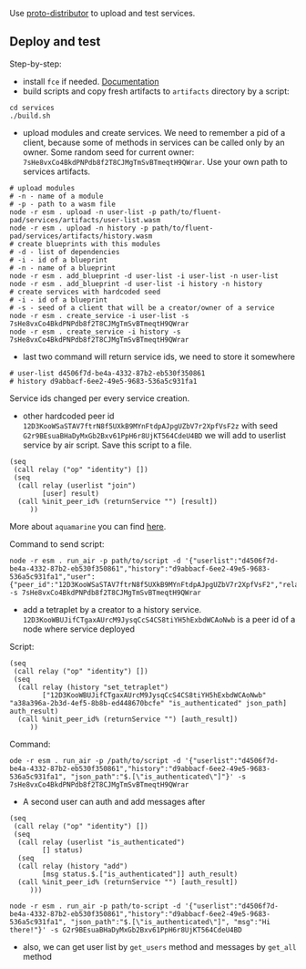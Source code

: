 Use [proto-distributor](https://github.com/fluencelabs/proto-distributor) to upload and test services.

## Deploy and test
Step-by-step: 
- install `fce` if needed. [Documentation](https://fluence-labs.readme.io/docs/how-to-develop-a-module#setting-up)
- build scripts and copy fresh artifacts to `artifacts` directory by a script:
```shell
cd services
./build.sh
```

- upload modules and create services. We need to remember a pid of a client, because some of methods in services can be called only by an owner. Some random seed for current owner: `7sHe8vxCo4BkdPNPdb8f2T8CJMgTmSvBTmeqtH9QWrar`. Use your own path to services artifacts.
```shell
# upload modules
# -n - name of a module
# -p - path to a wasm file
node -r esm . upload -n user-list -p path/to/fluent-pad/services/artifacts/user-list.wasm
node -r esm . upload -n history -p path/to/fluent-pad/services/artifacts/history.wasm
# create blueprints with this modules
# -d - list of dependencies
# -i - id of a blueprint
# -n - name of a blueprint
node -r esm . add_blueprint -d user-list -i user-list -n user-list
node -r esm . add_blueprint -d user-list -i history -n history
# create services with hardcoded seed
# -i - id of a blueprint
# -s - seed of a client that will be a creator/owner of a service
node -r esm . create_service -i user-list -s 7sHe8vxCo4BkdPNPdb8f2T8CJMgTmSvBTmeqtH9QWrar
node -r esm . create_service -i history -s 7sHe8vxCo4BkdPNPdb8f2T8CJMgTmSvBTmeqtH9QWrar
```
- last two command will return service ids, we need to store it somewhere
```shell
# user-list d4506f7d-be4a-4332-87b2-eb530f350861
# history d9abbacf-6ee2-49e5-9683-536a5c931fa1
```
Service ids changed per every service creation.
- other hardcoded peer id `12D3KooWSaSTAV7ftrN8f5UXkB9MYnFtdpAJpgUZbV7r2XpfVsF2z` with seed `G2r9BEsuaBHaDyMxGb2Bxv61PpH6r8UjKT564CdeU4BD`  we will add to userlist service by air script. Save this script to a file.
```shell
(seq
 (call relay ("op" "identity") [])
 (seq
  (call relay (userlist "join")
        [user] result)
  (call %init_peer_id% (returnService "") [result])
     ))
```
More about `aquamarine` you can find [here](https://fluence-labs.readme.io/docs/air-scripts).

Command to send script:
```shell
node -r esm . run_air -p path/to/script -d '{"userlist":"d4506f7d-be4a-4332-87b2-eb530f350861","history":"d9abbacf-6ee2-49e5-9683-536a5c931fa1","user":{"peer_id":"12D3KooWSaSTAV7ftrN8f5UXkB9MYnFtdpAJpgUZbV7r2XpfVsF2","relay_id":"","name":"some_name"}}' -s 7sHe8vxCo4BkdPNPdb8f2T8CJMgTmSvBTmeqtH9QWrar
```
- add a tetraplet by a creator to a history service. `12D3KooWBUJifCTgaxAUrcM9JysqCcS4CS8tiYH5hExbdWCAoNwb` is a peer id of a node where service deployed

Script:
```shell
(seq
 (call relay ("op" "identity") [])
 (seq
  (call relay (history "set_tetraplet")
        ["12D3KooWBUJifCTgaxAUrcM9JysqCcS4CS8tiYH5hExbdWCAoNwb" "a38a396a-2b3d-4ef5-8b8b-ed448670bcfe" "is_authenticated" json_path] auth_result)
  (call %init_peer_id% (returnService "") [auth_result])
     ))
```
Command:
```shell
ode -r esm . run_air -p /path/to/script -d '{"userlist":"d4506f7d-be4a-4332-87b2-eb530f350861","history":"d9abbacf-6ee2-49e5-9683-536a5c931fa1", "json_path":"$.[\"is_authenticated\"]"}' -s 7sHe8vxCo4BkdPNPdb8f2T8CJMgTmSvBTmeqtH9QWrar
```
- A second user can auth and add messages after
```shell
(seq
 (call relay ("op" "identity") [])
 (seq
  (call relay (userlist "is_authenticated")
        [] status)
  (seq
  (call relay (history "add")
        [msg status.$.["is_authenticated"]] auth_result)
  (call %init_peer_id% (returnService "") [auth_result])
     )))
```
```shell
node -r esm . run_air -p path/to-script -d '{"userlist":"d4506f7d-be4a-4332-87b2-eb530f350861","history":"d9abbacf-6ee2-49e5-9683-536a5c931fa1", "json_path":"$.[\"is_authenticated\"]", "msg":"Hi there!"}' -s G2r9BEsuaBHaDyMxGb2Bxv61PpH6r8UjKT564CdeU4BD
```
- also, we can get user list by `get_users` method and messages by `get_all` method